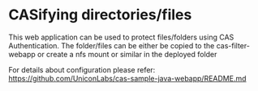 #  CASifying directories/files

This web application can be used to protect files/folders using CAS Authentication.
The folder/files can be either be copied to the cas-filter-webapp or create a nfs mount or similar in the deployed folder

For details about configuration please refer:  https://github.com/UniconLabs/cas-sample-java-webapp/README.md




